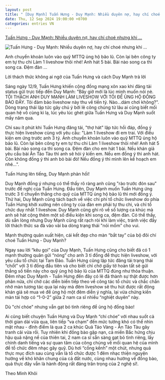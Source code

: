 ```yaml
---
layout: post
title: " [Duy Mạnh] Tuấn Hưng - Duy Mạnh: Nhiều duyên nợ, hay chí choé nhưng khi ..."
date: Thu, 12 Sep 2024 19:00:00 +0700
categories: entries VN
---
```

[Tuấn Hưng - Duy Mạnh: Nhiều duyên nợ, hay chí choé nhưng khi ...](https://cafebiz.vn/tuan-hung-duy-manh-nhieu-duyen-no-hay-chi-choe-nhung-khi-dong-bao-gap-kho-khan-thi-dong-long-ai-cung-mong-liveshow-thanh-hien-thuc-176240912155719048.chn)

![Tuấn Hưng - Duy Mạnh: Nhiều duyên nợ, hay chí choé nhưng khi ...](https://cafebiz.cafebizcdn.vn/zoom/600_315/162123310254002176/2024/9/12/avatar1726131394343-17261313965291485353889.jpg)

Anh chuyển khoản luôn vào quỹ MTTQ ủng hộ bão lũ. Còn lại bên công ty em tự thu chi Làm 1 liveshow thôi nhé! Anh hát 5 bài. Bài nào song ca thì song ca. Đệm đàn ...

Lời thách thức không ai ngờ của Tuấn Hưng và cách Duy Mạnh trả lời

Sáng ngày 12/9, Tuấn Hưng khiến cộng đồng mạng xôn xao khi đăng tải status gửi trực tiếp đến Duy Mạnh: "Bây giờ mới là lúc mình muốn nói nè. TÔI THÁCH ANH DUY MẠNH LÀM LIVESHOW VỚI TÔI ĐỂ ỦNG HỘ ĐỒNG BÀO ĐẤY. Tôi đảm bảo liveshow này thu về tiền tỷ. Nào...dám chơi không?". Dòng trạng thái lập tức gây chú ý bởi lẽ công chúng từ lâu ai cũng biết mối quan hệ vô cùng kì lạ, lúc yêu lúc ghét giữa Tuấn Hưng và Duy Mạnh suốt mấy năm qua.

Chỉ sau ít phút khi Tuấn Hưng đăng tải, "thợ hát" lập tức hồi đáp, đồng ý thực hiện liveshow cùng với yêu cầu: "Làm 1 liveshow đi em trai. Với điều kiện em ứng trước anh 3 tỷ. Anh chuyển khoản luôn vào quỹ MTTQ ủng hộ bão lũ. Còn lại bên công ty em tự thu chi Làm 1 liveshow thôi nhé! Anh hát 5 bài. Bài nào song ca thì song ca. Đệm đàn cho em hát 1 bài. Nếu khán giả yêu cầu bài Ăn Táo Tàu thì anh sẽ hỏi ý kiến em. Nếu em đồng ý thì anh hát. Còn không đồng ý thì anh bỏ bài đó! Nếu đồng ý thì mình lên kế hoạch em nhé...".

Tuấn Hưng lên tiếng, Duy Mạnh phản hồi!

Duy Mạnh đồng ý nhưng có thể thấy rõ ràng anh cũng "rào trước đón sau" trước đề nghị của Tuấn Hưng. Đầu tiên, Duy Mạnh muốn Tuấn Hưng ứng trước 3 tỉ chuyển thẳng cho quỹ của MTTQ ủng hộ bão lũ thì mới đồng ý. Thứ hai, Duy Mạnh cũng tách bạch về việc chi phí tổ chức liveshow do phía Tuấn Hưng khởi xướng nên công ty của đàn em phải tự thu chi, và chỉ tổ chức duy nhất 1 liveshow. Duy Mạnh cũng ghi rõ về số lượng ca khúc mà anh sẽ hát cộng thêm một số điều kiện khi song ca, đệm đàn. Có thể thấy, dù sẵn lòng nhưng Duy Mạnh cũng rất rạch ròi khi làm việc, tránh việc đẩy lời thách thức sa đà vào vài ba dòng trạng thái "nói mồm" cho vui.

Mạnh thường quân xuất hiện, cái kết đẹp cho màn “bắt tay” của bộ đôi chí choé Tuấn Hưng - Duy Mạnh?

Ngay sau lời “kêu gọi” của Duy Mạnh, Tuấn Hưng cũng cho biết đã có 1 mạnh thường quân gửi “nóng” cho anh 3 tỉ đồng để thực hiện liveshow, với yêu cầu tổ chức tại Tam Đảo. Tuấn Hưng cũng lập tức đăng tải trạng thái “chốt” với 3 tỉ đồng đầu tiên và cho biết chỉ chờ giấy tờ hoàn tất sẽ gửi thẳng số tiền này cho quỹ ủng hộ bão lũ của MTTQ đúng như thỏa thuận. Đêm nhạc Duy Mạnh - Tuấn Hưng đến đây có lẽ đã thành sự thật được hơn phân nửa, chỉ chờ các diễn biến tiếp theo về công tác tổ chức và chắc chắn nhờ màn tương tác qua lại này mà đêm liveshow sẽ thu hút được rất đông khán giả sẽ mua vé để ủng hộ một đêm diễn ý nghĩa, lại vừa chứng kiến màn tái hợp có “1-0-2” giữa 2 nam ca sĩ nhiều “nghiệt duyên” này.

Dù "chí chóe" nhưng vẫn gạt bỏ tình riêng để ủng hộ đồng bào!

Ai cũng biết chuyện Tuấn Hưng và Duy Mạnh “chí chóe” với nhau suốt cả thời gian dài vừa qua, liên tiếp “va chạm” đến mức tưởng khó có thể nhìn mặt nhau - đỉnh điểm là qua 2 ca khúc Quả Táo Vàng - Ăn Táo Tàu gây tranh cãi vừa rồi. Tuy nhiên khi đồng bào gặp nạn, cả miền Bắc hứng chịu hậu quả nặng nề của thiên tai, 2 nam ca sĩ sẵn sàng gạt bỏ tình riêng, lấy chính danh tiếng và sự quan tâm của công chúng về mối quan hệ của mình để tổ chức đêm nhạc gây quỹ. Dù hơi “cồng kềnh” một chút, nhưng quả thực mục đích sau cùng vẫn là tổ chức được 1 đêm nhạc thiện nguyện hướng về khó khăn chung của cả đất nước, cùng nhau hướng về đồng bào, quả thực đây vẫn là hành động rất đáng trân trọng của 2 nghệ sĩ!.

Theo Minh Khôi

